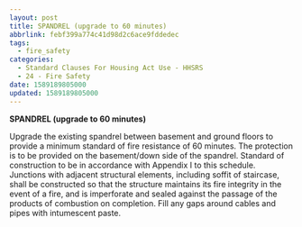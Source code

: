 ```yaml
---
layout: post
title: SPANDREL (upgrade to 60 minutes)
abbrlink: febf399a774c41d98d2c6ace9fddedec
tags:
  - fire_safety
categories:
  - Standard Clauses For Housing Act Use - HHSRS
  - 24 - Fire Safety
date: 1589189805000
updated: 1589189805000
---
```


**SPANDREL (upgrade to 60 minutes)**

Upgrade the existing spandrel between basement and ground floors to provide a minimum standard of fire resistance of 60 minutes. The protection is to be provided on the basement/down side of the spandrel. Standard of construction to be in accordance with Appendix I to this schedule. Junctions with adjacent structural elements, including soffit of staircase, shall be constructed so that the structure maintains its fire integrity in the event of a fire, and is imperforate and sealed against the passage of the products of combustion on completion. Fill any gaps around cables and pipes with intumescent paste.
